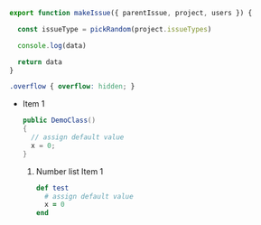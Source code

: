 ```javascript
export function makeIssue({ parentIssue, project, users }) {

  const issueType = pickRandom(project.issueTypes)

  console.log(data)

  return data
}
```

<!-- -->

```css
.overflow { overflow: hidden; }
```


* Item 1
  
  ```java
  public DemoClass()
  {
    // assign default value
    x = 0;
  }
  ```
  
  
  1.  Number list Item 1
      
      ```ruby
      def test
        # assign default value
        x = 0
      end
      ```

